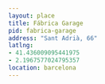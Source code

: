 ```yaml
---
layout: place
title: Fábrica Garage
pid: fabrica-garage
address: "Sant Adrià, 66"
latlng: 
- 41.436009095441975
- 2.1967577024795357
location: barcelona
---
```

